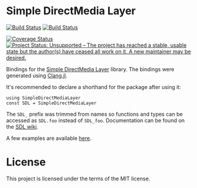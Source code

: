 # Simple DirectMedia Layer

[![Build Status](https://travis-ci.org/jonathanBieler/SimpleDirectMediaLayer.jl.svg?branch=master)](https://travis-ci.org/jonathanBieler/SimpleDirectMediaLayer.jl)
[![Build Status](https://ci.appveyor.com/api/projects/status/kg3gx5ngbbewjstr?svg=true)](https://ci.appveyor.com/project/jonathanBieler/sdl2-jl)

[![Coverage Status](https://coveralls.io/repos/github/jonathanBieler/SimpleDirectMediaLayer.jl/badge.svg?branch=master)](https://coveralls.io/github/jonathanBieler/SimpleDirectMediaLayer.jl?branch=master)
[![Project Status: Unsupported – The project has reached a stable, usable state but the author(s) have ceased all work on it. A new maintainer may be desired.](https://www.repostatus.org/badges/latest/unsupported.svg)](https://www.repostatus.org/#unsupported)

Bindings for the [Simple DirectMedia Layer](https://www.libsdl.org/) library. The bindings were generated using [Clang.jl](https://github.com/ihnorton/Clang.jl). 

It's recommended to declare a shorthand for the package after using it:

```
using SimpleDirectMediaLayer
const SDL = SimpleDirectMediaLayer
```

The `SDL_` prefix was trimmed from names so functions and types can be accessed as `SDL.foo` instead of `SDL_foo`. Documentation can be found on the [SDL wiki](https://wiki.libsdl.org/FrontPage).

A few examples are available [here](https://github.com/jonathanBieler/SimpleDirectMediaLayer.jl/blob/master/src/examples/).

# License
This project is licensed under the terms of the MIT license.

